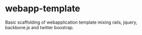 webapp-template
===============

Basic scaffolding of webapplication template mixing rails, jquery, backbone.js and twitter boostrap. 